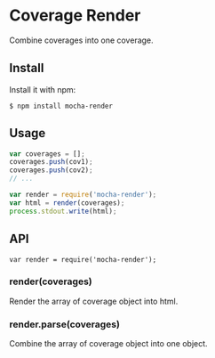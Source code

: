 # Coverage Render

Combine coverages into one coverage.


## Install

Install it with npm:

    $ npm install mocha-render

## Usage

```js
var coverages = [];
coverages.push(cov1);
coverages.push(cov2);
// ...

var render = require('mocha-render');
var html = render(coverages);
process.stdout.write(html);
```

## API

```
var render = require('mocha-render');
```

### render(coverages)

Render the array of coverage object into html.

### render.parse(coverages)

Combine the array of coverage object into one object.
